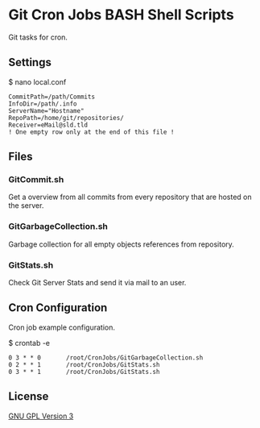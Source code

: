 # Git Cron Jobs BASH Shell Scripts

Git tasks for cron.


## Settings

$ nano local.conf

    CommitPath=/path/Commits
    InfoDir=/path/.info
    ServerName="Hostname"
    RepoPath=/home/git/repositories/
    Receiver=eMail@sld.tld
    ! One empty row only at the end of this file !


## Files

### GitCommit.sh

Get a overview from all commits from every repository that are hosted on the server.


### GitGarbageCollection.sh

Garbage collection for all empty objects references from repository.


### GitStats.sh

Check Git Server Stats and send it via mail to an user.


## Cron Configuration

Cron job example configuration.

$ crontab -e

    0 3 * * 0       /root/CronJobs/GitGarbageCollection.sh
    0 2 * * 1       /root/CronJobs/GitStats.sh
    0 3 * * 1       /root/CronJobs/GitStats.sh


## License

[GNU GPL Version 3](http://www.gnu.org/copyleft/gpl.html)